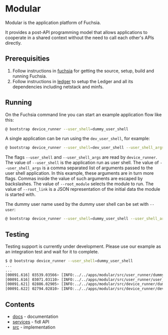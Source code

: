 Modular
=======

Modular is the application platform of Fuchsia.

It provides a post-API programming model that allows applications to cooperate
in a shared context without the need to call each other's APIs directly.

## Prerequisities

1. Follow instructions in [fuchsia](https://fuchsia.googlesource.com/fuchsia/+/HEAD/README.md) for getting the source, setup, build and running Fuchsia.
1. Follow instructions in [ledger](https://fuchsia.googlesource.com/ledger/+/HEAD/docs/user_guide.md) to setup the Ledger and all its dependencies including netstack and minfs.

## Running

On the Fuchsia command line you can start an example application flow like this:

```sh
@ bootstrap device_runner --user_shell=dummy_user_shell
```

A single application can be run using the `dev_user_shell`, for example:

```sh
@ bootstrap device_runner --user_shell=dev_user_shell --user_shell_args='--root_module=example_flutter_counter_parent,--root_link={"http://schema.domokit.org/counter":5}'
```

The flags `--user_shell` and `--user_shell_args` are read by `device_runner`.
The value of `--user_shell` is the application run as user shell. The value of
`--user_shell_args` is a comma separated list of arguments passed to the user
shell application. In this example, these arguments are in turn more flags.
Commas inside the value of such arguments are escaped by backslashes. The value
of `--root_module` selects the module to run. The value of `--root_link` is a
JSON representation of the initial data the module is started with.

The dummy user name used by the dummy user shell can be set with `--user`:

```sh
@ bootstrap device_runner --user_shell=dummy_user_shell --user_shell_args=--user=dummy_user
```

## Testing

Testing support is currently under development.
Please use our example as an integration test and wait for it to complete.

```sh
$ @ bootstrap device_runner --user_shell=dummy_user_shell
...
...
[00091.616] 03539.03566> [INFO:../../apps/modular/src/user_runner/dummy_user_shell.cc(256)] DummyUserShell DELETE STORY DONE
[00091.616] 03071.03110> [INFO:../../apps/modular/src/user_runner/user_runner.cc(138)] UserRunner::Terminate: Terminating UserRunner.
[00091.621] 02886.02905> [INFO:../../apps/modular/src/device_runner/dummy_device_shell.cc(62)] User logged out. Starting shutdown.
[00091.622] 02794.02810> [INFO:../../apps/modular/src/device_runner/device_runner.cc(167)] Shutting down DeviceRunner..
```

## Contents

 - [docs](docs) - documentation
 - [services](services) - fidl API
 - [src](src) - implementation
